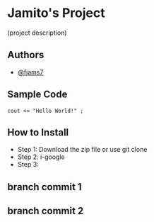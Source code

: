 # Jamito's Project
(project description)
## Authors
- [@fjams7](https://github.com/fjams7)
## Sample Code
` cout << "Hello World!" ; `
## How to Install
- Step 1: Download the zip file or use git clone
- Step 2: i-google
- Step 3:

## branch commit 1
## branch commit 2
